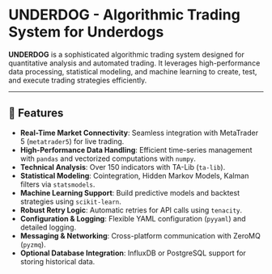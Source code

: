# UNDERDOG - Algorithmic Trading System for Underdogs

**UNDERDOG** is a sophisticated algorithmic trading system designed for quantitative analysis and automated trading. It leverages high-performance data processing, statistical modeling, and machine learning to create, test, and execute trading strategies efficiently.

---

## 🚀 Features

- **Real-Time Market Connectivity**: Seamless integration with MetaTrader 5 (`metatrader5`) for live trading.
- **High-Performance Data Handling**: Efficient time-series management with `pandas` and vectorized computations with `numpy`.
- **Technical Analysis**: Over 150 indicators with TA-Lib (`ta-lib`).
- **Statistical Modeling**: Cointegration, Hidden Markov Models, Kalman filters via `statsmodels`.
- **Machine Learning Support**: Build predictive models and backtest strategies using `scikit-learn`.
- **Robust Retry Logic**: Automatic retries for API calls using `tenacity`.
- **Configuration & Logging**: Flexible YAML configuration (`pyyaml`) and detailed logging.
- **Messaging & Networking**: Cross-platform communication with ZeroMQ (`pyzmq`).
- **Optional Database Integration**: InfluxDB or PostgreSQL support for storing historical data.
